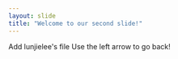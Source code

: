 ```yaml
---
layout: slide
title: "Welcome to our second slide!"
---
```

Add lunjielee's file
Use the left arrow to go back!
